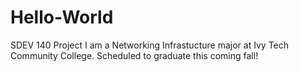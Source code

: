 # Hello-World
SDEV 140 Project
I am a Networking Infrastucture major at Ivy Tech Community College. Scheduled to graduate this coming fall!
